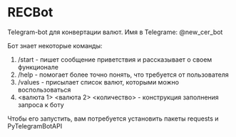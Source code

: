 # RECBot
Telegram-bot для конвертации валют. Имя в Telegrame: @new_cer_bot

Бот знает некоторые команды: 
1. /start - пишет сообщение приветствия и рассказывает о своем функционале  
2. /help - помогает более точно понять, что требуется от пользователя 
3. /values - присылает список валют, которыми можно воспользоваться 
4. <валюта 1> <валюта 2> <количество> - конструкция заполнения запроса к боту

Чтобы его запустить, вам потребуется установить пакеты requests и PyTelegramBotAPI
